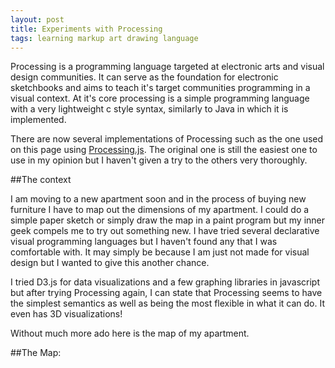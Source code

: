 ```yaml
---
layout: post
title: Experiments with Processing
tags: learning markup art drawing language
---
```


Processing is a programming language targeted at electronic arts and visual design communities.
It can serve as the foundation for electronic sketchbooks and aims to teach it's target communities
programming in a visual context. At it's core processing is a simple programming language with a very
lightweight c style syntax, similarly to Java in which it is implemented.

There are now several implementations of Processing such as the one used on this page using
[Processing.js](http://processingjs.org/). The original one is still the easiest one to use
in my opinion but I haven't given a try to the others very thoroughly.

##The context

I am moving to a new apartment soon and in the process of buying new furniture I have to map out the dimensions
of my apartment. I could do a simple paper sketch or simply draw the map in a paint program but my inner geek
compels me to try out something new. I have tried several declarative visual programming languages but I haven't
found any that I was comfortable with. It may simply be because I am just not made for visual design but I wanted to
give this another chance.

I tried D3.js for data visualizations and a few graphing libraries in javascript but after trying Processing again,
I can state that Processing seems to have the simplest semantics as well as being the most flexible in what it can do.
It even has 3D visualizations!

Without much more ado here is the map of my apartment.

##The Map:
<script src="/js/processing.js"></script>
<script type="text/processing" data-processing-target="mycanvas">
PFont f;

void setup() {
  size(1000, 800);
  f = createFont("Arial",16,true);
}

void draw() {
  textFont(f,12);
  // start with the door
  line(10, 300, 400, 300);
  line(10, 300, 10, 310);
  rect(10, 310, 3, 30);
  line(10, 340, 10, 350);
  text("Front Door",11,325);
  line(10,350,300,350);
  text("258x115",125,320);

  // kitchen
  line(260,300, 260,80);
  line(260,80, 400,80);
  line(400,80, 400,300);
  rect(315, 300, 30,3);
  text("Kitchen", 300, 200);
  text("170", 410,190);

  // kitchen column
  line(400,275, 380,275);
  line(380,300, 380,275);

  // bathroom
  line(220,350, 220,500);
  line(220,500, 300, 500);
  line(300,500, 300,350);
  rect(245,350, 30,3);

  // bedroom
  line(300,350, 300,640);
  line(300,640, 500,640);
  line(500,640, 500,350);
  text("Bedroom", 370, 470);
  text("208",380,625);
  text("287", 475,500);

  // living room
  line(400,80, 835,80);
  line(835,80, 835,350);
  line(835,350, 500,350);
  text("Living room", 550, 200);
  text("435", 570, 95);
  text("305", 805, 170);
  text("142", 800, 345);
  text("235",600,345);

  // tv stand
  rect(720,350, 60,6);
  text("TV Stand", 750, 370);

  // balcony door
  rect(835,100, 3,30);

  // window
  rect(835,180, 4,150);
}
</script>
<canvas id="mycanvas"></canvas>